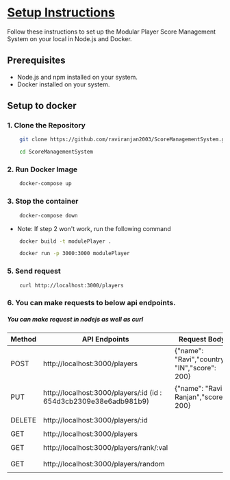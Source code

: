 # [Setup Instructions](https://github.com/raviranjan2003/ScoreManagementSystem)

Follow these instructions to set up the Modular Player Score Management System on your local in Node.js and Docker.

## Prerequisites

- Node.js and npm installed on your system.
- Docker installed on your system.

## Setup to docker

### 1. Clone the Repository

```bash
    git clone https://github.com/raviranjan2003/ScoreManagementSystem.git
```


```bash
    cd ScoreManagementSystem
```


### 2. Run Docker Image
```bash
    docker-compose up
```


### 3. Stop the container
```bash
    docker-compose down
```
- Note: If step 2 won't work, run the following command
```bash
    docker build -t modulePlayer .
```
```bash
    docker run -p 3000:3000 modulePlayer
```
### 5. Send request 
```bash
    curl http://localhost:3000/players
```

### 6. You can make requests to below api endpoints.
##### You can make request in nodejs as well as curl

| Method | API Endpoints                           | Request Body                                      | CURL Command                                           |
|--------|-----------------------------------------|---------------------------------------------------|--------------------------------------------------------|
| POST   | http://localhost:3000/players           | {"name": "Ravi","country": "IN","score": 200} | ```curl -X POST -H "Content-Type: application/json" -d '{"name": "Ravi","country": "IN","score": 100}' http://localhost:3000/players``` |
| PUT    | http://localhost:3000/players/:id (id : 654d3cb2309e38e6adb981b9)     | {"name": "Ravi Ranjan","score": 200}               | ```curl -X PUT -H "Content-Type: application/json" -d '{"name": "Ravi Ranjan","score": 100}' http://localhost:3000/players/:id``` |
| DELETE | http://localhost:3000/players/:id       |                                                   | ```curl -X DELETE http://localhost:3000/players/:id``` |
| GET    | http://localhost:3000/players           |                                                   | ```curl http://localhost:3000/players```                |
| GET    | http://localhost:3000/players/rank/:val |                                                   | ```curl http://localhost:3000/players/rank/:val```      |
| GET    | http://localhost:3000/players/random    |                                                   | ```curl http://localhost:3000/players/random```         |